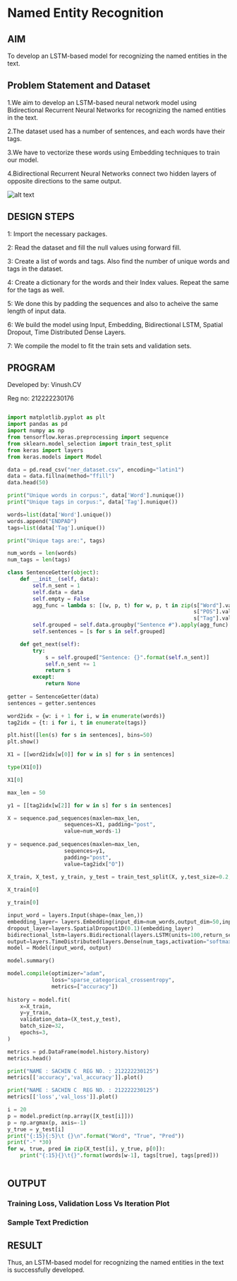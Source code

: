 # Named Entity Recognition

## AIM

To develop an LSTM-based model for recognizing the named entities in the text.

## Problem Statement and Dataset

1.We aim to develop an LSTM-based neural network model using Bidirectional Recurrent Neural Networks for recognizing the named entities in the text.

2.The dataset used has a number of sentences, and each words have their tags.

3.We have to vectorize these words using Embedding techniques to train our model.

4.Bidirectional Recurrent Neural Networks connect two hidden layers of opposite directions to the same output.

![alt text](image-3.png)


## DESIGN STEPS

1: Import the necessary packages.

2: Read the dataset and fill the null values using forward fill.

3: Create a list of words and tags. Also find the number of unique words and tags in the dataset.

4: Create a dictionary for the words and their Index values. Repeat the same for the tags as well.

5: We done this by padding the sequences and also to acheive the same length of input data.

6: We build the model using Input, Embedding, Bidirectional LSTM, Spatial Dropout, Time Distributed Dense Layers.

7: We compile the model to fit the train sets and validation sets.

## PROGRAM

Developed by: Vinush.CV

Reg no: 212222230176

```python

import matplotlib.pyplot as plt
import pandas as pd
import numpy as np
from tensorflow.keras.preprocessing import sequence
from sklearn.model_selection import train_test_split
from keras import layers
from keras.models import Model

data = pd.read_csv("ner_dataset.csv", encoding="latin1")
data = data.fillna(method="ffill")
data.head(50)

print("Unique words in corpus:", data['Word'].nunique())
print("Unique tags in corpus:", data['Tag'].nunique())

words=list(data['Word'].unique())
words.append("ENDPAD")
tags=list(data['Tag'].unique())

print("Unique tags are:", tags)

num_words = len(words)
num_tags = len(tags)

class SentenceGetter(object):
    def __init__(self, data):
        self.n_sent = 1
        self.data = data
        self.empty = False
        agg_func = lambda s: [(w, p, t) for w, p, t in zip(s["Word"].values.tolist(),
                                                           s["POS"].values.tolist(),
                                                           s["Tag"].values.tolist())]
        self.grouped = self.data.groupby("Sentence #").apply(agg_func)
        self.sentences = [s for s in self.grouped]

    def get_next(self):
        try:
            s = self.grouped["Sentence: {}".format(self.n_sent)]
            self.n_sent += 1
            return s
        except:
            return None
			
getter = SentenceGetter(data)
sentences = getter.sentences

word2idx = {w: i + 1 for i, w in enumerate(words)}
tag2idx = {t: i for i, t in enumerate(tags)}

plt.hist([len(s) for s in sentences], bins=50)
plt.show()

X1 = [[word2idx[w[0]] for w in s] for s in sentences]

type(X1[0])

X1[0]

max_len = 50

y1 = [[tag2idx[w[2]] for w in s] for s in sentences]

X = sequence.pad_sequences(maxlen=max_len,
                  sequences=X1, padding="post",
                  value=num_words-1)
				  
y = sequence.pad_sequences(maxlen=max_len,
                  sequences=y1,
                  padding="post",
                  value=tag2idx["O"])
				  
X_train, X_test, y_train, y_test = train_test_split(X, y,test_size=0.2, random_state=1)

X_train[0]

y_train[0]

input_word = layers.Input(shape=(max_len,))
embedding_layer= layers.Embedding(input_dim=num_words,output_dim=50,input_length=max_len)(input_word)
dropout_layer=layers.SpatialDropout1D(0.1)(embedding_layer)
bidirectional_lstm=layers.Bidirectional(layers.LSTM(units=100,return_sequences=True,recurrent_dropout=0.1))(dropout_layer)
output=layers.TimeDistributed(layers.Dense(num_tags,activation="softmax"))(bidirectional_lstm)
model = Model(input_word, output)

model.summary()

model.compile(optimizer="adam",
              loss="sparse_categorical_crossentropy",
              metrics=["accuracy"])
			  
history = model.fit(
    x=X_train,
    y=y_train,
    validation_data=(X_test,y_test),
    batch_size=32,
    epochs=3,
)

metrics = pd.DataFrame(model.history.history)
metrics.head()

print("NAME : SACHIN C  REG NO. : 212222230125")
metrics[['accuracy','val_accuracy']].plot()

print("NAME : SACHIN C  REG NO. : 212222230125")
metrics[['loss','val_loss']].plot()

i = 20
p = model.predict(np.array([X_test[i]]))
p = np.argmax(p, axis=-1)
y_true = y_test[i]
print("{:15}{:5}\t {}\n".format("Word", "True", "Pred"))
print("-" *30)
for w, true, pred in zip(X_test[i], y_true, p[0]):
    print("{:15}{}\t{}".format(words[w-1], tags[true], tags[pred]))



```

## OUTPUT

### Training Loss, Validation Loss Vs Iteration Plot



### Sample Text Prediction



## RESULT

Thus, an LSTM-based model for recognizing the named entities in the text is successfully developed.

